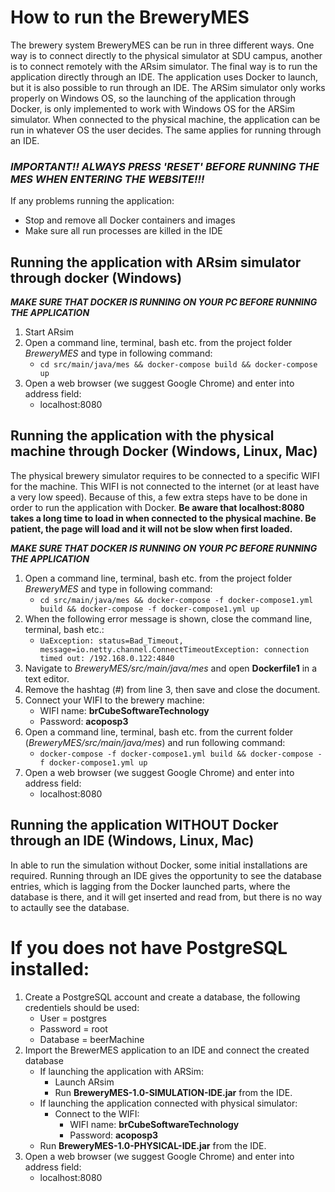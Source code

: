 # How to run the BreweryMES

The brewery system BreweryMES can be run in three different ways. One way is to connect directly to the physical simulator at SDU campus, another is to connect remotely with the ARsim simulator. The final way is to run the application directly through an IDE. The application uses Docker to launch, but it is also possible to run through an IDE. The ARSim simulator only works properly on Windows OS, so the launching of the application through Docker, is only implemented to work with Windows OS for the ARSim simulator. When connected to the physical machine, the application can be run in whatever OS the user decides. The same applies for running through an IDE.

### ***IMPORTANT!! ALWAYS PRESS 'RESET' BEFORE RUNNING THE MES WHEN ENTERING THE WEBSITE!!!***  

If any problems running the application:
 - Stop and remove all Docker containers and images
 - Make sure all run processes are killed in the IDE

## Running the application with ARsim simulator through docker (Windows)

***MAKE SURE THAT DOCKER IS RUNNING ON YOUR PC BEFORE RUNNING THE APPLICATION***

1. Start ARsim
2. Open a command line, terminal, bash etc. from the project folder *BreweryMES* and type in following command:
   - `cd src/main/java/mes && docker-compose build && docker-compose up`
3. Open a web browser (we suggest Google Chrome) and enter into address field:
   - localhost:8080   
 
    
## Running the application with the physical machine through Docker (Windows, Linux, Mac)
The physical brewery simulator requires to be connected to a specific WIFI for the machine. This WIFI is not connected to the internet (or at least have a very low speed). Because of this, a few extra steps have to be done in order to run the application with Docker.
**Be aware that localhost:8080 takes a long time to load in when connected to the physical machine. Be patient, the page will load and it will not be slow when first loaded.**

***MAKE SURE THAT DOCKER IS RUNNING ON YOUR PC BEFORE RUNNING THE APPLICATION***

1. Open a command line, terminal, bash etc. from the project folder *BreweryMES* and type in following command:
   - `cd src/main/java/mes && docker-compose -f docker-compose1.yml build && docker-compose -f docker-compose1.yml up`
2. When the following error message is shown, close the command line, terminal, bash etc.:
   - `UaException: status=Bad_Timeout, message=io.netty.channel.ConnectTimeoutException: connection timed out: /192.168.0.122:4840`
3. Navigate to *BreweryMES/src/main/java/mes* and open **Dockerfile1** in a text editor.
4. Remove the hashtag (#) from line 3, then save and close the document.
5. Connect your WIFI to the brewery machine:
   - WIFI name: **brCubeSoftwareTechnology**
   - Password: **acoposp3**
6. Open a command line, terminal, bash etc. from the current folder (*BreweryMES/src/main/java/mes*) and run following command:
   - `docker-compose -f docker-compose1.yml build && docker-compose -f docker-compose1.yml up`
7. Open a web browser (we suggest Google Chrome) and enter into address field:
   - localhost:8080


## Running the application WITHOUT Docker through an IDE (Windows, Linux, Mac)
In able to run the simulation without Docker, some initial installations are required. Running through an IDE gives the opportunity to see the database entries, which is lagging from the Docker launched parts, where the database is there, and it will get inserted and read from, but there is no way to actaully see the database.

# If you does not have PostgreSQL installed:
1. Create a PostgreSQL account and create a database, the following credentiels should be used:
   - User = postgres
   - Password = root
   - Database = beerMachine
2. Import the BrewerMES application to an IDE and connect the created database
   * If launching the application with ARSim:
      - Launch ARsim
      - Run **BreweryMES-1.0-SIMULATION-IDE.jar** from the IDE.
   * If launching the application connected with physical simulator:
      - Connect to the WIFI:
        - WIFI name: **brCubeSoftwareTechnology**
        - Password: **acoposp3**
    - Run **BreweryMES-1.0-PHYSICAL-IDE.jar** from the IDE.
7. Open a web browser (we suggest Google Chrome) and enter into address field:
   - localhost:8080
    
   

